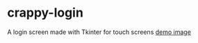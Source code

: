 # crappy-login
A login screen made with Tkinter for touch screens
[demo image](https://github.com/Adityakadali/crappy-login/blob/main/demo.png?raw=true)
